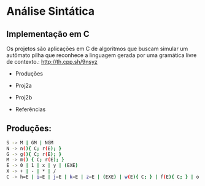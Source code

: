 # Análise Sintática
## Implementação em C

Os projetos são aplicações em C de algoritmos que buscam simular um autômato pilha que reconhece a linguagem gerada por uma gramática livre de contexto.:
http://th.cpp.sh/9nsyz 

- Produções
- Proj2a
- Proj2b

- Referências

## Produções:

```sh
S -> M | GM | NGM
N -> n(){ C; r(E); }
G -> g(){ C; r(E); }
M -> m() { C; r(E); }
E -> 0 | 1 | x | y | (EXE)
X -> + | - | * | /
C -> h=E | i=E | j=E | k=E | z=E | (EXE) | w(E){ C; } | f(E){ C; } | o(E;E;E){ C; }
```